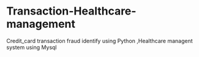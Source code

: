 # Transaction-Healthcare-management
Credit_card transaction fraud identify using Python ,Healthcare managent system using  Mysql
